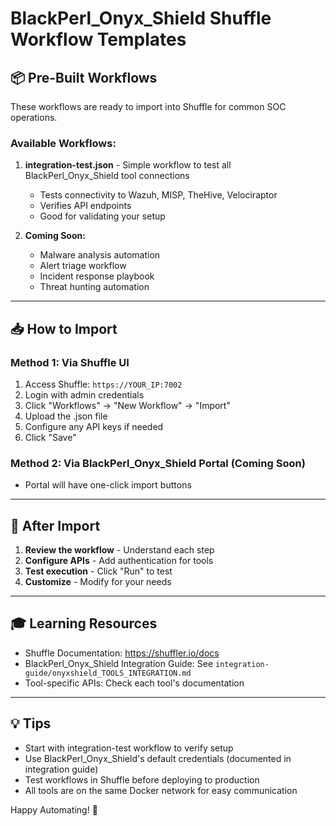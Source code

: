 # BlackPerl_Onyx_Shield Shuffle Workflow Templates

## 📦 Pre-Built Workflows

These workflows are ready to import into Shuffle for common SOC operations.

### Available Workflows:

1. **integration-test.json** - Simple workflow to test all BlackPerl_Onyx_Shield tool connections
   - Tests connectivity to Wazuh, MISP, TheHive, Velociraptor
   - Verifies API endpoints
   - Good for validating your setup

2. **Coming Soon:**
   - Malware analysis automation
   - Alert triage workflow
   - Incident response playbook
   - Threat hunting automation

---

## 📥 How to Import

### Method 1: Via Shuffle UI
1. Access Shuffle: `https://YOUR_IP:7002`
2. Login with admin credentials
3. Click "Workflows" → "New Workflow" → "Import"
4. Upload the .json file
5. Configure any API keys if needed
6. Click "Save"

### Method 2: Via BlackPerl_Onyx_Shield Portal (Coming Soon)
- Portal will have one-click import buttons

---

## 🔧 After Import

1. **Review the workflow** - Understand each step
2. **Configure APIs** - Add authentication for tools
3. **Test execution** - Click "Run" to test
4. **Customize** - Modify for your needs

---

## 🎓 Learning Resources

- Shuffle Documentation: https://shuffler.io/docs
- BlackPerl_Onyx_Shield Integration Guide: See `integration-guide/onyxshield_TOOLS_INTEGRATION.md`
- Tool-specific APIs: Check each tool's documentation

---

## 💡 Tips

- Start with integration-test workflow to verify setup
- Use BlackPerl_Onyx_Shield's default credentials (documented in integration guide)
- Test workflows in Shuffle before deploying to production
- All tools are on the same Docker network for easy communication

Happy Automating! 🚀

